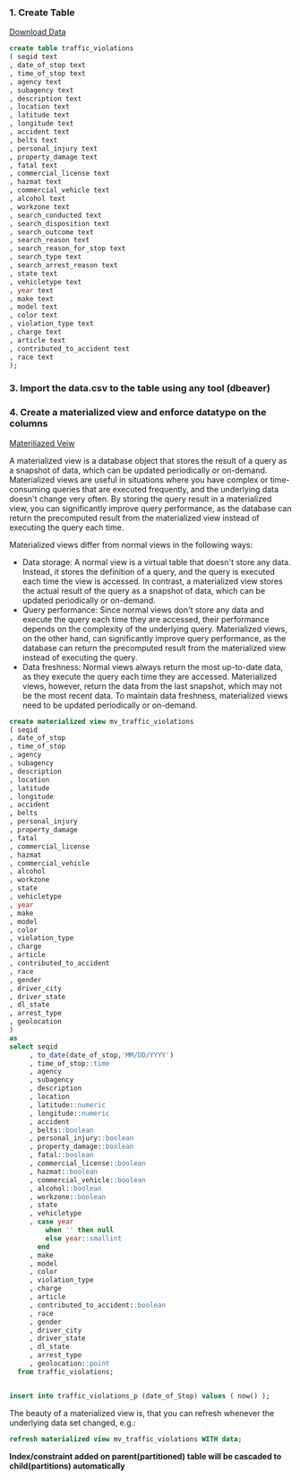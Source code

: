 ### 1. Create Table

[Download Data](https://drive.google.com/file/d/1f08XdMccBCczBrCBMNPnJnpmpA8hPxyE/view?usp=sharing)

```sql
create table traffic_violations
( seqid text
, date_of_stop text
, time_of_stop text
, agency text
, subagency text
, description text
, location text
, latitude text
, longitude text
, accident text
, belts text
, personal_injury text
, property_damage text
, fatal text
, commercial_license text
, hazmat text
, commercial_vehicle text
, alcohol text
, workzone text
, search_conducted text
, search_disposition text
, search_outcome text
, search_reason text
, search_reason_for_stop text
, search_type text
, search_arrest_reason text
, state text
, vehicletype text
, year text
, make text
, model text
, color text
, violation_type text
, charge text
, article text
, contributed_to_accident text
, race text
);
```

### 3. Import the data.csv to the table using any tool (dbeaver)

### 4. Create a materialized view and enforce datatype on the columns

[Materiliazed Veiw](https://www.postgresql.org/docs/current/rules-materializedviews.html)

A materialized view is a database object that stores the result of a query as a snapshot of data, which can be updated periodically or on-demand. Materialized views are useful in situations where you have complex or time-consuming queries that are executed frequently, and the underlying data doesn't change very often. By storing the query result in a materialized view, you can significantly improve query performance, as the database can return the precomputed result from the materialized view instead of executing the query each time.

Materialized views differ from normal views in the following ways:

- Data storage: A normal view is a virtual table that doesn't store any data. Instead, it stores the definition of a query, and the query is executed each time the view is accessed. In contrast, a materialized view stores the actual result of the query as a snapshot of data, which can be updated periodically or on-demand.
- Query performance: Since normal views don't store any data and execute the query each time they are accessed, their performance depends on the complexity of the underlying query. Materialized views, on the other hand, can significantly improve query performance, as the database can return the precomputed result from the materialized view instead of executing the query.
- Data freshness: Normal views always return the most up-to-date data, as they execute the query each time they are accessed. Materialized views, however, return the data from the last snapshot, which may not be the most recent data. To maintain data freshness, materialized views need to be updated periodically or on-demand.

```sql
create materialized view mv_traffic_violations
( seqid
, date_of_stop
, time_of_stop
, agency
, subagency
, description
, location
, latitude
, longitude
, accident
, belts
, personal_injury
, property_damage
, fatal
, commercial_license
, hazmat
, commercial_vehicle
, alcohol
, workzone
, state
, vehicletype
, year
, make
, model
, color
, violation_type
, charge
, article
, contributed_to_accident
, race
, gender
, driver_city
, driver_state
, dl_state
, arrest_type
, geolocation
)
as
select seqid
     , to_date(date_of_stop,'MM/DD/YYYY')
     , time_of_stop::time
     , agency
     , subagency
     , description
     , location
     , latitude::numeric
     , longitude::numeric
     , accident
     , belts::boolean
     , personal_injury::boolean
     , property_damage::boolean
     , fatal::boolean
     , commercial_license::boolean
     , hazmat::boolean
     , commercial_vehicle::boolean
     , alcohol::boolean
     , workzone::boolean
     , state
     , vehicletype
     , case year
         when '' then null
         else year::smallint
       end
     , make
     , model
     , color
     , violation_type
     , charge
     , article
     , contributed_to_accident::boolean
     , race
     , gender
     , driver_city
     , driver_state
     , dl_state
     , arrest_type
     , geolocation::point
  from traffic_violations;


insert into traffic_violations_p (date_of_Stop) values ( now() );
```

The beauty of a materialized view is, that you can refresh whenever the underlying data set changed, e.g.:

```sql
refresh materialized view mv_traffic_violations WITH data;
```

**Index/constraint added on parent(partitioned) table will be cascaded to child(partitions) automatically**
